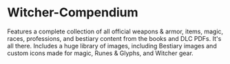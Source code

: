 # Witcher-Compendium
Features a complete collection of all official weapons & armor, items, magic, races, professions, and bestiary content from the books and DLC PDFs. 
It's all there.
Includes a huge library of images, including Bestiary images and custom icons made for magic, Runes & Glyphs, and Witcher gear.
